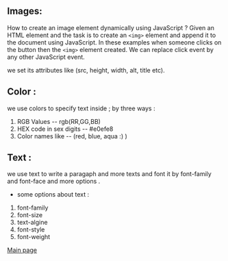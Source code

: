 ## Images:
How to create an image element dynamically using JavaScript ?
Given an HTML element and the task is to create an `<img>` element and append it to the document using JavaScript.
In these examples when someone clicks on the button then the `<img>` element created. We can replace click event by any other JavaScript event.

we set its attributes like (src, height, width, alt, title etc).

## Color :
we use colors to specify text inside ; by three ways :
1. RGB Values  --  rgb(RR,GG,BB) 
2. HEX code in sex digits -- #e0efe8
3. Color names like -- (red, blue, aqua :) )


## Text :
we use text to write a paragaph and more texts and font it by font-family and font-face and more options .

* some options about text :
1. font-family
2. font-size
3. text-algine
4. font-style
5. font-weight


[Main page](https://thaerm94.github.io/reading-notes/)